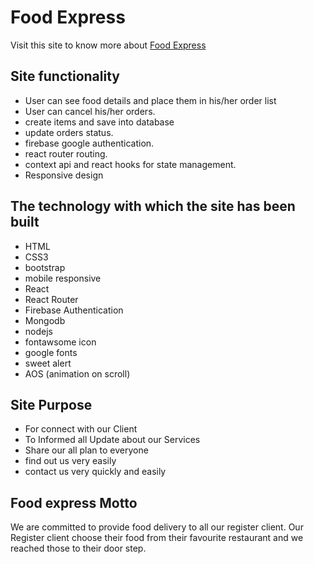 # Food Express

Visit this site to know more about [Food Express](https://foodexpress-76cd4.web.app/)


## Site functionality
- User can see food details and place them in his/her order list
- User can cancel his/her orders.
- create items and save into database
- update orders status.
- firebase google authentication.
- react router routing.
- context api and react hooks for state management.
- Responsive design

## The technology with which the site has been built
- HTML
- CSS3
- bootstrap
- mobile responsive
- React
- React Router
- Firebase Authentication
- Mongodb
- nodejs
- fontawsome icon
- google fonts
- sweet alert
- AOS (animation on scroll)

## Site Purpose
- For connect with our Client
- To Informed all Update about our Services
- Share our all plan to everyone
- find out us very easily
- contact us very quickly and easily

## Food express Motto
We are committed to provide food delivery to all our register client. Our Register client choose their food from their favourite restaurant and we reached those to their door step.

